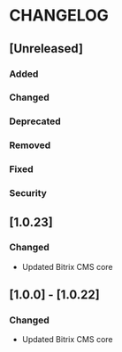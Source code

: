 # CHANGELOG

## [Unreleased]
### Added

### Changed

### Deprecated

### Removed

### Fixed

### Security
## [1.0.23]
### Changed
- Updated Bitrix CMS core

## [1.0.0] - [1.0.22]
### Changed
- Updated Bitrix CMS core